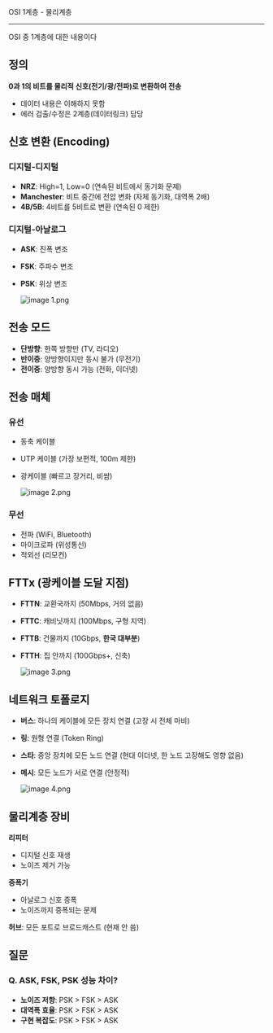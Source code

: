 OSI 1계층 - 물리계층

---

OSI 중 1계층에 대한 내용이다

## 정의

**0과 1의 비트를 물리적 신호(전기/광/전파)로 변환하여 전송**

- 데이터 내용은 이해하지 못함
- 에러 검출/수정은 2계층(데이터링크) 담당

## 신호 변환 (Encoding)

### 디지털-디지털

- **NRZ**: High=1, Low=0 (연속된 비트에서 동기화 문제)
- **Manchester**: 비트 중간에 전압 변화 (자체 동기화, 대역폭 2배)
- **4B/5B**: 4비트를 5비트로 변환 (연속된 0 제한)

### 디지털-아날로그

- **ASK**: 진폭 변조
- **FSK**: 주파수 변조
- **PSK**: 위상 변조
    
    ![image 1.png](image_1.png)
    

## 전송 모드

- **단방향**: 한쪽 방향만 (TV, 라디오)
- **반이중**: 양방향이지만 동시 불가 (무전기)
- **전이중**: 양방향 동시 가능 (전화, 이더넷)

## 전송 매체

### 유선

- 동축 케이블
- UTP 케이블 (가장 보편적, 100m 제한)
- 광케이블 (빠르고 장거리, 비쌈)
    
    ![image 2.png](image_2.png)
    

### 무선

- 전파 (WiFi, Bluetooth)
- 마이크로파 (위성통신)
- 적외선 (리모컨)

## FTTx (광케이블 도달 지점)

- **FTTN**: 교환국까지 (50Mbps, 거의 없음)
- **FTTC**: 캐비닛까지 (100Mbps, 구형 지역)
- **FTTB**: 건물까지 (10Gbps, **한국 대부분**)
- **FTTH**: 집 안까지 (100Gbps+, 신축)
    
    ![image 3.png](image_3.png)
    

## 네트워크 토폴로지

- **버스**: 하나의 케이블에 모든 장치 연결 (고장 시 전체 마비)
- **링**: 원형 연결 (Token Ring)
- **스타**: 중앙 장치에 모든 노드 연결 (현대 이더넷, 한 노드 고장해도 영향 없음)
- **메시**: 모든 노드가 서로 연결 (안정적)
    
    ![image 4.png](image_4.png)
    

## 물리계층 장비

**리피터**

- 디지털 신호 재생
- 노이즈 제거 가능

**증폭기**

- 아날로그 신호 증폭
- 노이즈까지 증폭되는 문제

**허브**: 모든 포트로 브로드캐스트 (현재 안 씀)

## 질문

### Q. ASK, FSK, PSK 성능 차이?

- **노이즈 저항**: PSK > FSK > ASK
- **대역폭 효율**: PSK > FSK > ASK
- **구현 복잡도**: PSK > FSK > ASK